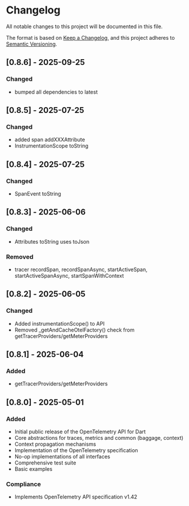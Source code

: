 # Changelog

All notable changes to this project will be documented in this file.

The format is based on [Keep a Changelog](https://keepachangelog.com/en/1.0.0/),
and this project adheres to [Semantic Versioning](https://semver.org/spec/v2.0.0.html).

## [0.8.6] - 2025-09-25

### Changed
- bumped all dependencies to latest

## [0.8.5] - 2025-07-25

### Changed
- added span addXXXAttribute
- InstrumentationScope toString

## [0.8.4] - 2025-07-25

### Changed
- SpanEvent toString

## [0.8.3] - 2025-06-06

### Changed
- Attributes toString uses toJson

### Removed
- tracer recordSpan, recordSpanAsync, startActiveSpan, startActiveSpanAsync, startSpanWithContext

## [0.8.2] - 2025-06-05

### Changed
- Added instrumentationScope() to API
- Removed _getAndCacheOtelFactory() check from getTracerProviders/getMeterProviders

## [0.8.1] - 2025-06-04

### Added
- getTracerProviders/getMeterProviders

## [0.8.0] - 2025-05-01

### Added
- Initial public release of the OpenTelemetry API for Dart
- Core abstractions for traces, metrics and common (baggage, context)
- Context propagation mechanisms
- Implementation of the OpenTelemetry specification
- No-op implementations of all interfaces
- Comprehensive test suite
- Basic examples

### Compliance
- Implements OpenTelemetry API specification v1.42
